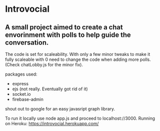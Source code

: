 # Introvocial
## A small project aimed to create a chat envorinment with polls to help guide the conversation.

The code is set for scaleability. With only a few minor tweaks to make it fully scaleable with 0 need to change the code when adding more polls. (Check chatLobby.js for the minor fix).

packages used:
- express
- ejs (not really. Eventually got rid of it)
- socket.io
- firebase-admin

shout out to google for an easy javasript graph library.

To run it locally use node app.js and proceed to localhost://3000.
Running on Heroku: https://introvocial.herokuapp.com/